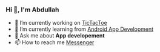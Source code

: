 ### Hi 👋, I'm Abdullah

<!--
**CoderBDK/CoderBDK** is a ✨ _special_ ✨ repository because its `README.md` (this file) appears on your GitHub profile.

Here are some ideas to get you started:

- 🔭 I’m currently working on ...
- 🌱 I’m currently learning ...
- 👯 I’m looking to collaborate on ...
- 🤔 I’m looking for help with ...
- 💬 Ask me about ...
- 📫 How to reach me: ...
- 😄 Pronouns: ...
- ⚡ Fun fact: ...
-->

- 🔭 I’m currently working on [TicTacToe](https://github.com/CoderBDK/TicTacToe)
- 🌱 I’m currently learning from [Android App Development](https://developer.android.com/)
- 💬 Ask me about **App developement**
- 📫 How to reach me [Messenger](https://m.me/md.abdullah021)
